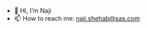 - 👋 Hi, I’m Naji
- 📫 How to reach me: naji.shehab@sas.com

<!---
SAS-Naji/SAS-Naji is a ✨ special ✨ repository because its `README.md` (this file) appears on your GitHub profile.
You can click the Preview link to take a look at your changes.
--->
